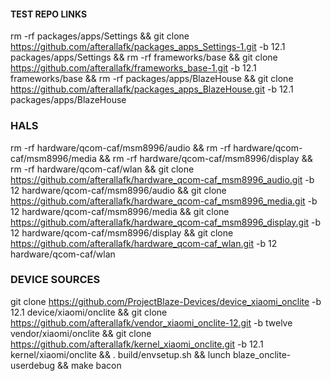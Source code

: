 #### TEST REPO LINKS ###
rm -rf packages/apps/Settings && git clone https://github.com/afterallafk/packages_apps_Settings-1.git -b 12.1 packages/apps/Settings && rm -rf frameworks/base && git clone https://github.com/afterallafk/frameworks_base-1.git -b 12.1 frameworks/base && rm -rf packages/apps/BlazeHouse && git clone https://github.com/afterallafk/packages_apps_BlazeHouse.git -b 12.1 packages/apps/BlazeHouse 

### HALS ###
rm -rf hardware/qcom-caf/msm8996/audio && rm -rf hardware/qcom-caf/msm8996/media && rm -rf hardware/qcom-caf/msm8996/display && rm -rf hardware/qcom-caf/wlan && git clone https://github.com/afterallafk/hardware_qcom-caf_msm8996_audio.git -b 12 hardware/qcom-caf/msm8996/audio && git clone https://github.com/afterallafk/hardware_qcom-caf_msm8996_media.git -b 12 hardware/qcom-caf/msm8996/media && git clone https://github.com/afterallafk/hardware_qcom-caf_msm8996_display.git -b 12 hardware/qcom-caf/msm8996/display && git clone https://github.com/afterallafk/hardware_qcom-caf_wlan.git -b 12 hardware/qcom-caf/wlan

### DEVICE SOURCES ###
git clone https://github.com/ProjectBlaze-Devices/device_xiaomi_onclite -b 12.1 device/xiaomi/onclite && git clone https://github.com/afterallafk/vendor_xiaomi_onclite-12.git -b twelve vendor/xiaomi/onclite && git clone https://github.com/afterallafk/kernel_xiaomi_onclite.git -b 12.1 kernel/xiaomi/onclite && . build/envsetup.sh && lunch blaze_onclite-userdebug && make bacon
